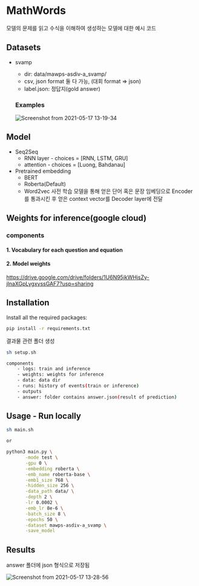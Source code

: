 # MathWords

모델의 문제를 읽고 수식을 이해하여 생성하는 모델에 대한 예시 코드

## Datasets

- svamp 
  - dir: data/mawps-asdiv-a_svamp/
  - csv, json format 둘 다 가능, (대회 format => json)
  - label.json: 정답지(gold answer)


  ### Examples
  ![Screenshot from 2021-05-17 13-19-34](https://user-images.githubusercontent.com/44221520/118432097-bf32bd80-b712-11eb-8bb2-96d9aea200c7.png)

## Model
- Seq2Seq
  - RNN layer - choices = [RNN, LSTM, GRU]
  - attention - choices = [Luong, Bahdanau]
- Pretrained embedding
  - BERT
  - Roberta(Default)
  - Word2vec
  사전 학습 모델을 통해 얻은 단어 혹은 문장 임베딩으로 Encoder를 통과시킨 후 얻은 context vector를 
  Decoder layer에 전달
  

## Weights for inference(google cloud)
### components
#### 1. Vocabulary for each question and equation
#### 2. Model weights

https://drive.google.com/drive/folders/1U6N95jkWHjsZy-jlnaXGpLygxyssGAF7?usp=sharing

  
## Installation 

Install all the required packages:

```bash 
pip install -r requirements.txt

```

결과물 관련 폴더 생성
```bash 
sh setup.sh

components 
    - logs: train and inference
    - weights: weights for inference
    - data: data dir
    - runs: history of events(train or inference)
    - outputs
    - answer: folder contains answer.json(result of prediction)

```

## Usage - Run locally

```bash
sh main.sh

or

python3 main.py \
       -mode test \
       -gpu 0 \
       -embedding roberta \
       -emb_name roberta-base \
       -emb1_size 768 \
       -hidden_size 256 \
       -data_path data/ \
       -depth 2 \
       -lr 0.0002 \
       -emb_lr 8e-6 \
       -batch_size 8 \
       -epochs 50 \
       -dataset mawps-asdiv-a_svamp \
       -save_model
```


## Results
answer 폴더에 json 형식으로 저장됨 

![Screenshot from 2021-05-17 13-28-56](https://user-images.githubusercontent.com/44221520/118432584-e8a01900-b713-11eb-8fe1-7d45a7672bd2.png)
